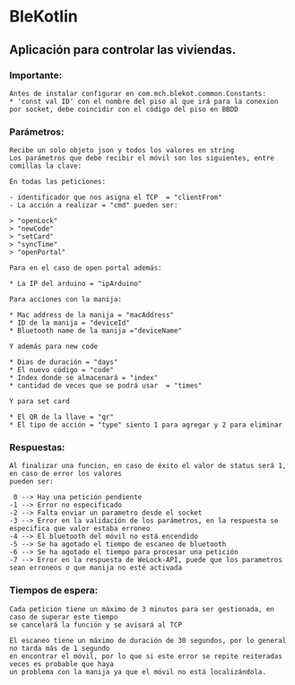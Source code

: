 # BleKotlin

## Aplicación para controlar las viviendas.

### Importante: 

    Antes de instalar configurar en com.mch.blekot.common.Constants:
    * 'const val ID' con el nombre del piso al que irá para la conexion por socket, debe coincidir con el código del piso en BBDD

### Parámetros:
    
    Recibe un solo objeto json y todos los valores en string
    Los parámetros que debe recibir el móvil son los siguientes, entre comillas la clave:
    
    En todas las peticiones:

    - identificador que nos asigna el TCP  = "clientFrom"  
    - La acción a realizar = "cmd" pueden ser:

    > "openLock"
    > "newCode"
    > "setCard"
    > "syncTime"
    > "openPortal"

    Para en el caso de open portal además:

    * La IP del arduino = "ipArduino"

    Para acciones con la manija:

    * Mac address de la manija = "macAddress"
    * ID de la manija = "deviceId"
    * Bluetooth name de la manija ="deviceName"

    Y además para new code

    * Dias de duración = "days"
    * El nuevo código = "code"
    * Index donde se almacenará = "index"
    * cantidad de veces que se podrá usar  = "times"

    Y para set card
 
    * El QR de la llave = "qr"
    * El tipo de acción = "type" siento 1 para agregar y 2 para eliminar

### Respuestas:

    Al finalizar una funcion, en caso de éxito el valor de status será 1, en caso de error los valores 
    pueden ser:

     0 --> Hay una petición pendiente
    -1 --> Error no especificado
    -2 --> Falta enviar un parametro desde el socket
    -3 --> Error en la validación de los parámetros, en la respuesta se especifica que valor estaba erroneo 
    -4 --> El bluetooth del móvil no está encendido
    -5 --> Se ha agotado el tiempo de escaneo de bluetooth
    -6 --> Se ha agotado el tiempo para procesar una petición
    -7 --> Error en la respuesta de WeLock-API, puede que los parametros sean erroneos o que manija no esté activada

### Tiempos de espera:

    Cada petición tiene un máximo de 3 minutos para ser gestionada, en caso de superar este tiempo 
    se cancelará la función y se avisará al TCP

    El escaneo tiene un máximo de duración de 30 segundos, por lo general no tarda más de 1 segundo 
    en encontrar el móvil, por lo que si este error se repite reiteradas veces es probable que haya 
    un problema con la manija ya que el móvil no está localizándola.





